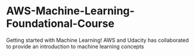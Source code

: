 # AWS-Machine-Learning-Foundational-Course
Getting started with Machine Learning! AWS and Udacity has collaborated to provide an introduction to machine learning concepts
